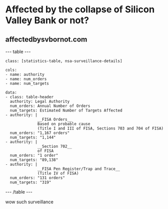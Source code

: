 # Affected by the collapse of Silicon Valley Bank or not?
## affectedbysvbornot.com

--- table ---

    class: [statistics-table, nsa-surveillance-details]

    cols:
    - name: authority
    - name: num_orders
    - name: num_targets

    data:
    - class: table-header
      authority: Legal Authority
      num_orders: Annual Number of Orders
      num_targets: Estimated Number of Targets Affected
    - authority: |
                  __FISA Orders__
                  Based on probable cause
                  (Title I and III of FISA, Sections 703 and 704 of FISA)
      num_orders: "1,167 orders"
      num_targets: "1,144"
    - authority: |
                  __Section 702__
                  of FISA
      num_orders: "1 order"
      num_targets: "89,138"
    - authority: |
                  __FISA Pen Register/Trap and Trace__
                  (Title IV of FISA)
      num_orders: "131 orders"
      num_targets: "319"

--- /table ---

wow such surveillance
